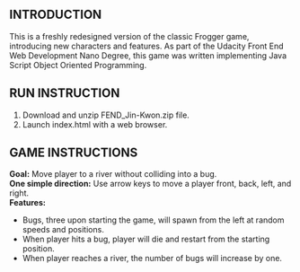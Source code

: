 INTRODUCTION
------------
This is a freshly redesigned version of the classic Frogger game, introducing new characters and features. As part of the Udacity Front End Web Development Nano Degree, this game was written implementing Java Script Object Oriented Programming.

RUN INSTRUCTION
------------
1. Download and unzip FEND_Jin-Kwon.zip file.
2. Launch index.html with a web browser.

GAME INSTRUCTIONS
------------
**Goal:** Move player to a river without colliding into a bug.  
**One simple direction:** Use arrow keys to move a player   front, back, left, and right.  
**Features:**
* Bugs, three upon starting the game, will spawn from the left at random speeds and positions.
* When player hits a bug, player will die and restart from the starting position.
* When player reaches a river, the number of bugs will increase by one.
